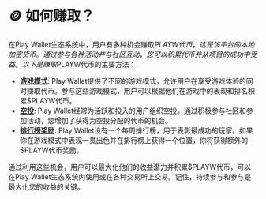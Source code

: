 # 🪙 如何赚取？

在Play Wallet生态系统中，用户有多种机会赚取$PLAYW代币，这是该平台的本地加密货币。通过参与各种活动并与社区互动，您可以积累代币并从项目的成功中受益。以下是赚取$PLAYW代币的主要方法：

* [**游戏模式**](../../play-to-earn/play-modes/): Play Wallet提供了不同的游戏模式，允许用户在享受游戏体验的同时赚取代币。参与这些游戏模式，用户可以根据他们在游戏中的表现和排名积累$PLAYW代币。
* [**空投**](airdrops.md): Play Wallet经常为活跃和投入的用户组织空投。通过积极参与社区和参加活动，您增加了获得为空投分配的代币的机会。
* [**排行榜奖励**](how-to-earn.md): Play Wallet设有一个每周排行榜，用于表彰最成功的玩家。如果你在游戏模式中表现一贯出色并在排行榜上获得一个位置，你将获得额外的$PLAYW代币奖励。

通过利用这些机会，用户可以最大化他们的收益潜力并积累$PLAYW代币，可以在Play Wallet生态系统内使用或在各种交易所上交易。记住，持续参与和参与是最大化您的收益的关键。
